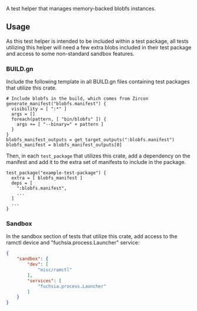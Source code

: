 
A test helper that manages memory-backed blobfs instances.

## Usage

As this test helper is intended to be included within a test package, all tests
utilizing this helper will need a few extra blobs included in their test package
and access to some non-standard sandbox features.

### BUILD.gn

Include the following template in all BUILD.gn files containing test packages
that utilize this crate.

```
# Include blobfs in the build, which comes from Zircon
generate_manifest("blobfs.manifest") {
  visibility = [ ":*" ]
  args = []
  foreach(pattern, [ "bin/blobfs" ]) {
    args += [ "--binary=" + pattern ]
  }
}
blobfs_manifest_outputs = get_target_outputs(":blobfs.manifest")
blobfs_manifest = blobfs_manifest_outputs[0]
```

Then, in each `test_package` that utilizes this crate, add a dependency on the
manifest and add it to the extra set of manifests to include in the package.

```
test_package("example-test-package") {
  extra = [ blobfs_manifest ]
  deps = [
    ":blobfs.manifest",
    ...
  ]
  ...
}
```

### Sandbox

In the sandbox section of tests that utilize this crate, add access to the
ramctl device and "fuchsia.process.Launcher" service:

```json
{
    "sandbox": {
        "dev": [
            "misc/ramctl"
        ],
        "services": [
            "fuchsia.process.Launcher"
        ]
    }
}
```
